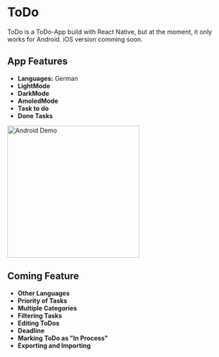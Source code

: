 # ToDo
ToDo is a ToDo-App build with React Native, but at the moment, it only works for Android. iOS version comming soon.

## App Features
- **Languages:** German
- **LightMode**
- **DarkMode**
- **AmoledMode**
- **Task to do**
- **Done Tasks**

<p>
  <img height="300" src="https://raw.githubusercontent.com/RoyalCrafter/ToDo/ToDo-1.1.3/ToDo-1.1.3-Android.mp4?token=GHSAT0AAAAAABTEY4WVBCHWHZ3WVZVHMPD2YUTSP7A" alt="Android Demo"></img>
</p>

## Coming Feature
- **Other Languages**
- **Priority of Tasks**
- **Multiple Categories**
- **Filtering Tasks**
- **Editing ToDos**
- **Deadline**
- **Marking ToDo as "In Process"**
- **Exporting and Importing**
